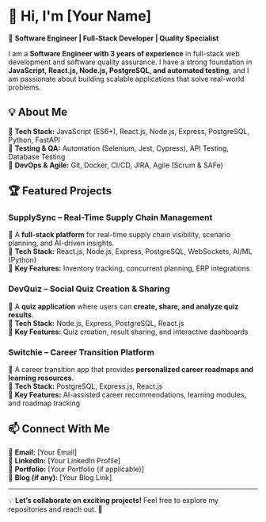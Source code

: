 # 👋 Hi, I'm [Your Name]  

🚀 **Software Engineer | Full-Stack Developer | Quality Specialist**  

I am a **Software Engineer with 3 years of experience** in full-stack web development and software quality assurance. I have a strong foundation in **JavaScript, React.js, Node.js, PostgreSQL, and automated testing**, and I am passionate about building scalable applications that solve real-world problems.  

## 💡 About Me  
🔹 **Tech Stack:** JavaScript (ES6+), React.js, Node.js, Express, PostgreSQL, Python, FastAPI  
🔹 **Testing & QA:** Automation (Selenium, Jest, Cypress), API Testing, Database Testing  
🔹 **DevOps & Agile:** Git, Docker, CI/CD, JIRA, Agile (Scrum & SAFe)  

## 🏆 Featured Projects  

### **SupplySync – Real-Time Supply Chain Management**  
📌 A **full-stack platform** for real-time supply chain visibility, scenario planning, and AI-driven insights.  
🔹 **Tech Stack:** React.js, Node.js, Express, PostgreSQL, WebSockets, AI/ML (Python)  
🔹 **Key Features:** Inventory tracking, concurrent planning, ERP integrations  

### **DevQuiz – Social Quiz Creation & Sharing**  
📌 A **quiz application** where users can **create, share, and analyze quiz results**.  
🔹 **Tech Stack:** Node.js, Express, PostgreSQL, React.js  
🔹 **Key Features:** Quiz creation, result sharing, and interactive dashboards  

### **Switchie – Career Transition Platform**  
📌 A career transition app that provides **personalized career roadmaps and learning resources**.  
🔹 **Tech Stack:** PostgreSQL, Express.js, React.js  
🔹 **Key Features:** AI-assisted career recommendations, learning modules, and roadmap tracking  

## 📫 Connect With Me  
📧 **Email:** [Your Email]  
💼 **LinkedIn:** [Your LinkedIn Profile]  
📂 **Portfolio:** [Your Portfolio (if applicable)]  
📝 **Blog (if any):** [Your Blog Link]  

---

💡 **Let’s collaborate on exciting projects!** Feel free to explore my repositories and reach out. 🚀

